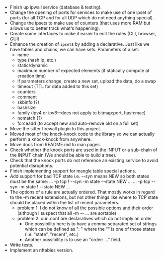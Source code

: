 
* Finish up ipwall service (database & testing).
* Change the opening of ports for services to make use of one ipset of ports
  (for all TCP and for all UDP which do not need anything special).
* Change the ipsets to make use of counters (that uses more RAM but allows
  us to better track what's happening).
* Create some interfaces to make it easier to edit the rules (CLI, browser, GUI)
* Enhance the creation of `ipset`s by adding a declarative. Just like we have
  tables and chains, we can have sets. Parameters of a set:
  - name
  - type (hash:ip, etc.)
  - static/dynamic
  - maximum number of expected elements (if statically compute at creation time)
  - if parameters change, create a new set, upload the data, do a swap
  - timeout (TTL for data added to this set)
  - counters
  - comment
  - skbinfo (?)
  - hashsize
  - family (ipv4 or ipv6--does not apply to bitmap:port, hash:mac)
  - nomatch (?)
  - forceadd (to accept new and auto-remove old on a full set)
* Move the sitter firewall plugin to this project.
* Moved most of the knock-knock code to the library so we can actually perform a knock-knock from anywhere.
* Move docs from README.md to man pages.
* Check whether the knock ports are used in the INPUT or a sub-chain of the
  INPUT chain (We should be able to build a tree).
* Check that the knock ports do not reference an existing service to avoid potential disruptions.
* Finish implementing support for mangle table special actions.
* Add support for bad TCP state i.e. --syn means NEW so both states must be the same:
      ... -p tcp ! --syn -m state --state NEW ...
      ... -p tcp --syn -m state ! --state NEW ...
* The options of a rule are actually ordered. That mostly works in regard to
  the -m recent extensions, but not other things like where to TCP state
  should be placed within the list of recent parameters.
  - problem 1: I do not know of all the possible options and their order
    (although I suspect that all -m <name> --<flag> ... are sortable)
  - problem 2: our .conf are declaratives which do not imply an order
    * One possibility here is to have a comma separated set of strings which
      can be defined as "<type>: <parameters>" where the "<type>" is one of
      those states (i.e. "state", "recent", etc.)
    * Another possibility is to use an "order: ..." field.
* Write tests.
* Implement an nftables version.

